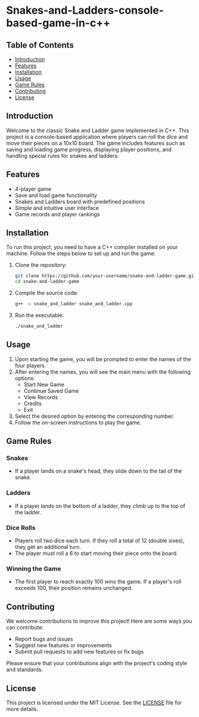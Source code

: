 # Snakes-and-Ladders-console-based-game-in-c++

## Table of Contents

- [Introduction](#introduction)
- [Features](#features)
- [Installation](#installation)
- [Usage](#usage)
- [Game Rules](#game-rules)
- [Contributing](#contributing)
- [License](#license)

## Introduction

Welcome to the classic Snake and Ladder game implemented in C++. This project is a console-based application where players can roll the dice and move their pieces on a 10x10 board. The game includes features such as saving and loading game progress, displaying player positions, and handling special rules for snakes and ladders.

## Features

- 4-player game
- Save and load game functionality
- Snakes and Ladders board with predefined positions
- Simple and intuitive user interface
- Game records and player rankings

## Installation

To run this project, you need to have a C++ compiler installed on your machine. Follow the steps below to set up and run the game:

1. Clone the repository:
    ```bash
    git clone https://github.com/your-username/snake-and-ladder-game.git
    cd snake-and-ladder-game
    ```

2. Compile the source code:
    ```bash
    g++ -o snake_and_ladder snake_and_ladder.cpp
    ```

3. Run the executable:
    ```bash
    ./snake_and_ladder
    ```

## Usage

1. Upon starting the game, you will be prompted to enter the names of the four players.
2. After entering the names, you will see the main menu with the following options:
    - Start New Game
    - Continue Saved Game
    - View Records
    - Credits
    - Exit
3. Select the desired option by entering the corresponding number.
4. Follow the on-screen instructions to play the game.

## Game Rules

### Snakes

- If a player lands on a snake's head, they slide down to the tail of the snake.

### Ladders

- If a player lands on the bottom of a ladder, they climb up to the top of the ladder.

### Dice Rolls

- Players roll two dice each turn. If they roll a total of 12 (double sixes), they get an additional turn.
- The player must roll a 6 to start moving their piece onto the board.

### Winning the Game

- The first player to reach exactly 100 wins the game. If a player's roll exceeds 100, their position remains unchanged.

## Contributing

We welcome contributions to improve this project! Here are some ways you can contribute:

- Report bugs and issues
- Suggest new features or improvements
- Submit pull requests to add new features or fix bugs

Please ensure that your contributions align with the project's coding style and standards.

## License

This project is licensed under the MIT License. See the [LICENSE](LICENSE) file for more details.
